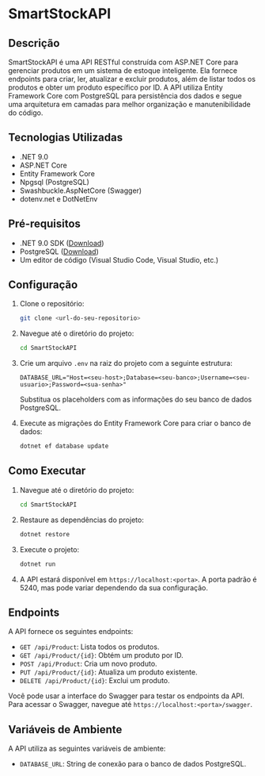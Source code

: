 # SmartStockAPI

## Descrição

SmartStockAPI é uma API RESTful construída com ASP.NET Core para gerenciar produtos em um sistema de estoque inteligente. Ela fornece endpoints para criar, ler, atualizar e excluir produtos, além de listar todos os produtos e obter um produto específico por ID. A API utiliza Entity Framework Core com PostgreSQL para persistência dos dados e segue uma arquitetura em camadas para melhor organização e manutenibilidade do código.

## Tecnologias Utilizadas

*   .NET 9.0
*   ASP.NET Core
*   Entity Framework Core
*   Npgsql (PostgreSQL)
*   Swashbuckle.AspNetCore (Swagger)
*   dotenv.net e DotNetEnv

## Pré-requisitos

*   .NET 9.0 SDK ([Download](https://dotnet.microsoft.com/download/dotnet/9.0))
*   PostgreSQL ([Download](https://www.postgresql.org/download/))
*   Um editor de código (Visual Studio Code, Visual Studio, etc.)

## Configuração

1.  Clone o repositório:

    ```bash
    git clone <url-do-seu-repositorio>
    ```

2.  Navegue até o diretório do projeto:

    ```bash
    cd SmartStockAPI
    ```

3.  Crie um arquivo `.env` na raiz do projeto com a seguinte estrutura:

    ```
    DATABASE_URL="Host=<seu-host>;Database=<seu-banco>;Username=<seu-usuario>;Password=<sua-senha>"
    ```

    Substitua os placeholders com as informações do seu banco de dados PostgreSQL.

4.  Execute as migrações do Entity Framework Core para criar o banco de dados:

    ```bash
    dotnet ef database update
    ```

## Como Executar

1.  Navegue até o diretório do projeto:

    ```bash
    cd SmartStockAPI
    ```

2.  Restaure as dependências do projeto:

    ```bash
    dotnet restore
    ```

3.  Execute o projeto:

    ```bash
    dotnet run
    ```

4.  A API estará disponível em `https://localhost:<porta>`. A porta padrão é 5240, mas pode variar dependendo da sua configuração.

## Endpoints

A API fornece os seguintes endpoints:

*   `GET /api/Product`: Lista todos os produtos.
*   `GET /api/Product/{id}`: Obtém um produto por ID.
*   `POST /api/Product`: Cria um novo produto.
*   `PUT /api/Product/{id}`: Atualiza um produto existente.
*   `DELETE /api/Product/{id}`: Exclui um produto.

Você pode usar a interface do Swagger para testar os endpoints da API. Para acessar o Swagger, navegue até `https://localhost:<porta>/swagger`.

## Variáveis de Ambiente

A API utiliza as seguintes variáveis de ambiente:

*   `DATABASE_URL`: String de conexão para o banco de dados PostgreSQL.
